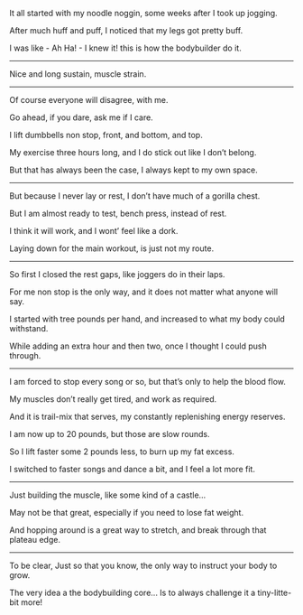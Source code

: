 It all started with my noodle noggin,
some weeks after I took up jogging.

After much huff and puff,
I noticed that my legs got pretty buff.

I was like - Ah Ha! - I knew it!
this is how the bodybuilder do it.

---

Nice and long sustain,
muscle strain.

---

Of course everyone will disagree,
with me.

Go ahead, if you dare,
ask me if I care.

I lift dumbbells non stop,
front, and bottom, and top.

My exercise three hours long,
and I do stick out like I don’t belong.

But that has always been the case,
I always kept to my own space.

---

But because I never lay or rest,
I don’t have much of a gorilla chest.

But I am almost ready to test,
bench press, instead of rest.

I think it will work,
and I wont’ feel like a dork.

Laying down for the main workout,
is just not my route.

---

So first I closed the rest gaps,
like joggers do in their laps.

For me non stop is the only way,
and it does not matter what anyone will say.

I started with tree pounds per hand,
and increased to what my body could withstand.

While adding an extra hour and then two,
once I thought I could push through.

---

I am forced to stop every song or so,
but that’s only to help the blood flow.

My muscles don’t really get tired,
and work as required.

And it is trail-mix that serves,
my constantly replenishing energy reserves.

I am now up to 20 pounds,
but those are slow rounds.

So I lift faster some 2 pounds less,
to burn up my fat excess.

I switched to faster songs and dance a bit,
and I feel a lot more fit.

---

Just building the muscle,
like some kind of a castle…

May not be that great,
especially if you need to lose fat weight.

And hopping around is a great way to stretch,
and break through that plateau edge.

---
To be clear, Just so that you know,
the only way to instruct your body to grow.

The very idea a the bodybuilding core...
Is to always challenge it a tiny-litte-bit more!
